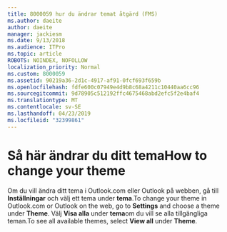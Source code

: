 ```yaml
---
title: 8000059 hur du ändrar temat åtgärd (FMS)
ms.author: daeite
author: daeite
manager: jackiesm
ms.date: 9/13/2018
ms.audience: ITPro
ms.topic: article
ROBOTS: NOINDEX, NOFOLLOW
localization_priority: Normal
ms.custom: 8000059
ms.assetid: 90219a36-2d1c-4917-af91-0fcf693f659b
ms.openlocfilehash: fdfe600c07949e4d9b8c68a4211c10440aa6cc96
ms.sourcegitcommit: 9d78905c512192ffc4675468abd2efc5f2e4baf4
ms.translationtype: MT
ms.contentlocale: sv-SE
ms.lasthandoff: 04/23/2019
ms.locfileid: "32399861"
---
```

# <a name="how-to-change-your-theme"></a><span data-ttu-id="0fb81-102">Så här ändrar du ditt tema</span><span class="sxs-lookup"><span data-stu-id="0fb81-102">How to change your theme</span></span>

<span data-ttu-id="0fb81-103">Om du vill ändra ditt tema i Outlook.com eller Outlook på webben, gå till **Inställningar** och välj ett tema under **tema**.</span><span class="sxs-lookup"><span data-stu-id="0fb81-103">To change your theme in Outlook.com or Outlook on the web, go to **Settings** and choose a theme under **Theme**.</span></span> <span data-ttu-id="0fb81-104">Välj **Visa alla** under **tema**om du vill se alla tillgängliga teman.</span><span class="sxs-lookup"><span data-stu-id="0fb81-104">To see all available themes, select **View all** under **Theme**.</span></span> 
  

